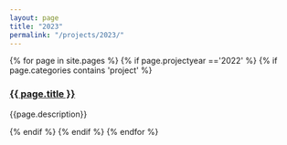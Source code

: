 ```yaml
---
layout: page
title: "2023"
permalink: "/projects/2023/"
---
```

<div class="item">
  {% for page in site.pages %}
    {% if page.projectyear =='2022' %}
      {% if page.categories contains 'project' %}
        <h3><a href="{{ page.url | relative_url }}">{{ page.title }}</a></h3>
        <p>{{page.description}}</p>  
      {% endif %}
    {% endif %}
  {% endfor %}
</div>